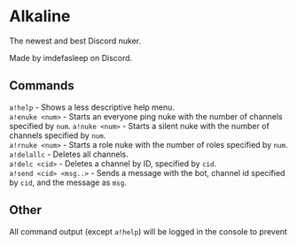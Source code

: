 # Alkaline  
The newest and best Discord nuker.
  
Made by imdefasleep on Discord.

## Commands
`a!help` - Shows a less descriptive help menu.  
`a!enuke <num>` - Starts an everyone ping nuke with the number of channels specified by `num`. 
`a!nuke <num>` - Starts a silent nuke with the number of channels specified by `num`.  
`a!rnuke <num>` - Starts a role nuke with the number of roles specified by `num`.  
`a!delallc` -  Deletes all channels.  
`a!delc <cid>` - Deletes a channel by ID, specified by `cid`.  
`a!send <cid> <msg..>` - Sends a message with the bot, channel id specified by `cid`, and the message as `msg`.  
## Other  
All command output (except `a!help`) will be logged in the console to prevent 